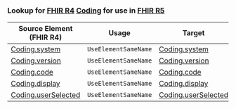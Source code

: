 ### Lookup for [FHIR R4](https://hl7.org/fhir/R4/) [Coding](https://hl7.org/fhir/R4/Coding.html) for use in [FHIR R5](https://hl7.org/fhir/R5/)

| Source Element (FHIR R4) | Usage | Target |
| -------------- | ----- | ------ |
| [Coding.system](https://hl7.org/fhir/R4/Coding.html#resource) | `UseElementSameName` | [Coding.system](https://hl7.org/fhir/R5/Coding.html#resource) |
| [Coding.version](https://hl7.org/fhir/R4/Coding.html#resource) | `UseElementSameName` | [Coding.version](https://hl7.org/fhir/R5/Coding.html#resource) |
| [Coding.code](https://hl7.org/fhir/R4/Coding.html#resource) | `UseElementSameName` | [Coding.code](https://hl7.org/fhir/R5/Coding.html#resource) |
| [Coding.display](https://hl7.org/fhir/R4/Coding.html#resource) | `UseElementSameName` | [Coding.display](https://hl7.org/fhir/R5/Coding.html#resource) |
| [Coding.userSelected](https://hl7.org/fhir/R4/Coding.html#resource) | `UseElementSameName` | [Coding.userSelected](https://hl7.org/fhir/R5/Coding.html#resource) |
